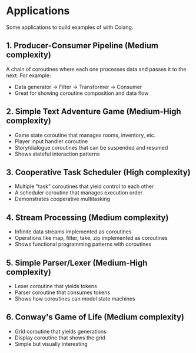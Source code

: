 # Applications

Some applications to build examples of with Colang.

## 1. **Producer-Consumer Pipeline** (Medium complexity)

A chain of coroutines where each one processes data and passes it to the next. For example:

- Data generator → Filter → Transformer → Consumer
- Great for showing coroutine composition and data flow

## 2. **Simple Text Adventure Game** (Medium-High complexity)

- Game state coroutine that manages rooms, inventory, etc.
- Player input handler coroutine
- Story/dialogue coroutines that can be suspended and resumed
- Shows stateful interaction patterns

## 3. **Cooperative Task Scheduler** (High complexity)

- Multiple "task" coroutines that yield control to each other
- A scheduler coroutine that manages execution order
- Demonstrates cooperative multitasking

## 4. **Stream Processing** (Medium complexity)

- Infinite data streams implemented as coroutines
- Operations like map, filter, take, zip implemented as coroutines
- Shows functional programming patterns with coroutines

## 5. **Simple Parser/Lexer** (Medium-High complexity)

- Lexer coroutine that yields tokens
- Parser coroutine that consumes tokens
- Shows how coroutines can model state machines

## 6. **Conway's Game of Life** (Medium complexity)

- Grid coroutine that yields generations
- Display coroutine that shows the grid
- Simple but visually interesting
